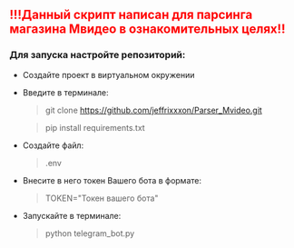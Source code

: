 ## <span style="color:red">!!!Данный скрипт написан для парсинга магазина Мвидео в ознакомительных целях!!</span><br>

### Для запуска настройте репозиторий:
- Создайте проект в виртуальном окружении
- Введите в терминале:
    > git clone <https://github.com/jeffrixxxon/Parser_Mvideo.git>

    > pip install requirements.txt

- Создайте файл:
    > .env
- Внесите в него токен Вашего бота в формате:
    > TOKEN="Токен вашего бота"
- Запускайте в терминале:
    > python telegram_bot.py
